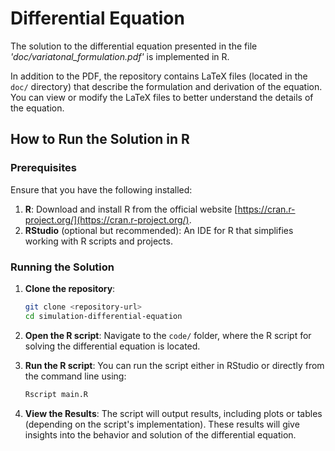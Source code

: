
# Differential Equation

The solution to the differential equation presented in the file *'doc/variatonal_formulation.pdf'* is implemented in R.

In addition to the PDF, the repository contains LaTeX files (located in the `doc/` directory) that describe the formulation and derivation of the equation. You can view or modify the LaTeX files to better understand the details of the equation.

## How to Run the Solution in R

### Prerequisites

Ensure that you have the following installed:
1. **R**: Download and install R from the official website [https://cran.r-project.org/](https://cran.r-project.org/).
2. **RStudio** (optional but recommended): An IDE for R that simplifies working with R scripts and projects.

### Running the Solution

1. **Clone the repository**:
   ```bash
   git clone <repository-url>
   cd simulation-differential-equation
   ```

2. **Open the R script**:
   Navigate to the `code/` folder, where the R script for solving the differential equation is located.

3. **Run the R script**:
   You can run the script either in RStudio or directly from the command line using:
   ```bash
   Rscript main.R
   ```

4. **View the Results**:
   The script will output results, including plots or tables (depending on the script's implementation). These results will give insights into the behavior and solution of the differential equation.
